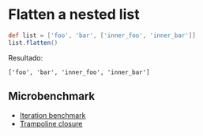 # Flatten a nested list

```groovy
def list = ['foo', 'bar', ['inner_foo', 'inner_bar']]
list.flatten()
```

Resultado:

`['foo', 'bar', 'inner_foo', 'inner_bar']`
	

## Microbenchmark

- [Iteration benchmark](https://e.printstacktrace.blog/what-is-the-most-efficient-way-to-iterate-collection-in-groovy-jmh/)
- [Trampoline closure](https://e.printstacktrace.blog/groovy-trampoline-closure-a-step-into-recursive-closures/)
